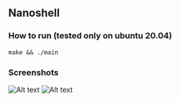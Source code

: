 ## Nanoshell
### How to run (tested only on ubuntu 20.04)
`make && ./main`
### Screenshots
![Alt text]()
![Alt text]()
